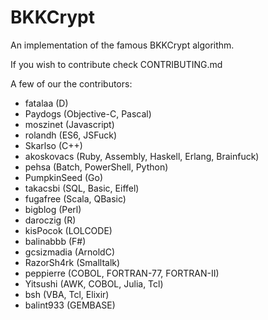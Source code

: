 # BKKCrypt

An implementation of the famous BKKCrypt algorithm. 

If you wish to contribute check CONTRIBUTING.md

A few of our the contributors:

* fatalaa (D)
* Paydogs (Objective-C, Pascal)
* moszinet (Javascript)
* rolandh (ES6, JSFuck)
* Skarlso (C++)
* akoskovacs (Ruby, Assembly, Haskell, Erlang, Brainfuck)
* pehsa (Batch, PowerShell, Python)
* PumpkinSeed (Go)
* takacsbi (SQL, Basic, Eiffel)
* fugafree (Scala, QBasic)
* bigblog (Perl)
* daroczig (R)
* kisPocok (LOLCODE)
* balinabbb (F#)
* gcsizmadia (ArnoldC)
* RazorSh4rk (Smalltalk)
* peppierre (COBOL, FORTRAN-77, FORTRAN-II)
* Yitsushi (AWK, COBOL, Julia, Tcl)
* bsh (VBA, Tcl, Elixir)
* balint933 (GEMBASE)
